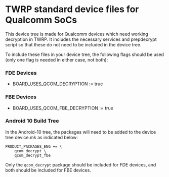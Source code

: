 # TWRP standard device files for Qualcomm SoCs

This device tree is made for Qualcomm devices which need working decryption in TWRP. It includes the necessary services and prepdecrypt script so that these do not need to be included in the device tree.

To include these files in your device tree, the following flags should be used (only one flag is needed in either case, not both):
### FDE Devices
- BOARD_USES_QCOM_DECRYPTION := true
### FBE Devices
- BOARD_USES_QCOM_FBE_DECRYPTION := true
### Android 10 Build Tree
In the Android-10 tree, the packages will need to be added to the device tree device.mk as indicated below:
```
PRODUCT_PACKAGES_ENG += \
    qcom_decrypt \
    qcom_decrypt_fbe
```
Only the `qcom_decrypt` package should be included for FDE devices, and both should be included for FBE devices.
